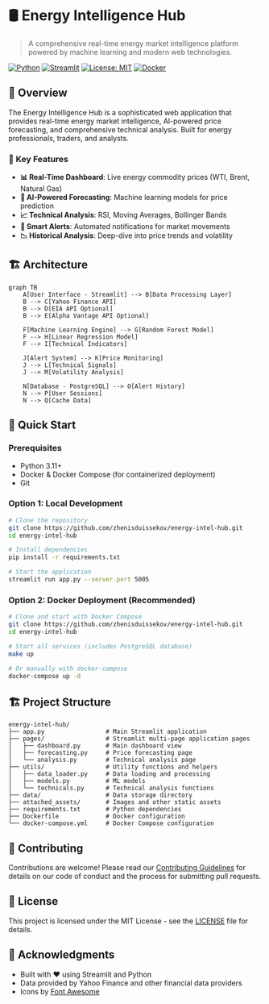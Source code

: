 # 🛢️ Energy Intelligence Hub

> A comprehensive real-time energy market intelligence platform powered by machine learning and modern web technologies.

[![Python](https://img.shields.io/badge/Python-3.11+-blue.svg)](https://www.python.org/downloads/)
[![Streamlit](https://img.shields.io/badge/Streamlit-1.28+-red.svg)](https://streamlit.io/)
[![License: MIT](https://img.shields.io/badge/License-MIT-yellow.svg)](https://opensource.org/licenses/MIT)
[![Docker](https://img.shields.io/badge/Docker-Enabled-blue.svg)](https://www.docker.com/)

## 🚀 Overview

The Energy Intelligence Hub is a sophisticated web application that provides real-time energy market intelligence, AI-powered price forecasting, and comprehensive technical analysis. Built for energy professionals, traders, and analysts.

### 🎯 Key Features

- **📊 Real-Time Dashboard**: Live energy commodity prices (WTI, Brent, Natural Gas)
- **🤖 AI-Powered Forecasting**: Machine learning models for price prediction
- **📈 Technical Analysis**: RSI, Moving Averages, Bollinger Bands
- **🔔 Smart Alerts**: Automated notifications for market movements
- **📉 Historical Analysis**: Deep-dive into price trends and volatility

## 🏗️ Architecture

```mermaid
graph TB
    A[User Interface - Streamlit] --> B[Data Processing Layer]
    B --> C[Yahoo Finance API]
    B --> D[EIA API Optional]
    B --> E[Alpha Vantage API Optional]
    
    F[Machine Learning Engine] --> G[Random Forest Model]
    F --> H[Linear Regression Model]
    F --> I[Technical Indicators]
    
    J[Alert System] --> K[Price Monitoring]
    J --> L[Technical Signals]
    J --> M[Volatility Analysis]
    
    N[Database - PostgreSQL] --> O[Alert History]
    N --> P[User Sessions]
    N --> Q[Cache Data]
```

## 🚀 Quick Start

### Prerequisites

- Python 3.11+
- Docker & Docker Compose (for containerized deployment)
- Git

### Option 1: Local Development

```bash
# Clone the repository
git clone https://github.com/zhenisduissekov/energy-intel-hub.git
cd energy-intel-hub

# Install dependencies
pip install -r requirements.txt

# Start the application
streamlit run app.py --server.port 5005
```

### Option 2: Docker Deployment (Recommended)

```bash
# Clone and start with Docker Compose
git clone https://github.com/zhenisduissekov/energy-intel-hub.git
cd energy-intel-hub

# Start all services (includes PostgreSQL database)
make up

# Or manually with docker-compose
docker-compose up -d
```

## 🏗️ Project Structure

```
energy-intel-hub/
├── app.py                 # Main Streamlit application
├── pages/                 # Streamlit multi-page application pages
│   ├── dashboard.py       # Main dashboard view
│   ├── forecasting.py     # Price forecasting page
│   └── analysis.py        # Technical analysis page
├── utils/                 # Utility functions and helpers
│   ├── data_loader.py     # Data loading and processing
│   ├── models.py          # ML models
│   └── technicals.py      # Technical analysis functions
├── data/                  # Data storage directory
├── attached_assets/       # Images and other static assets
├── requirements.txt       # Python dependencies
├── Dockerfile             # Docker configuration
└── docker-compose.yml     # Docker Compose configuration
```

## 🤝 Contributing

Contributions are welcome! Please read our [Contributing Guidelines](CONTRIBUTING.md) for details on our code of conduct and the process for submitting pull requests.

## 📄 License

This project is licensed under the MIT License - see the [LICENSE](LICENSE) file for details.

## 🙏 Acknowledgments

- Built with ❤️ using Streamlit and Python
- Data provided by Yahoo Finance and other financial data providers
- Icons by [Font Awesome](https://fontawesome.com/)